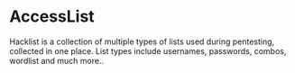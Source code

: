 # AccessList
Hacklist is a collection of multiple types of lists used during pentesting, collected in one place. List types include usernames, passwords, combos, wordlist and much more..
